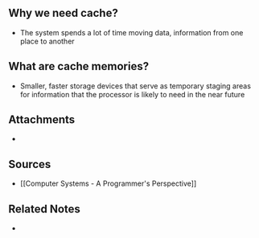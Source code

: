 ## Why we need cache?
- The system spends a lot of time moving data, information from one place to another

## What are cache memories?
- Smaller, faster storage devices that serve as temporary staging areas for information that the processor is likely to need in the near future


## Attachments
- 

## Sources
- [[Computer Systems - A Programmer's Perspective]]

## Related Notes
- 